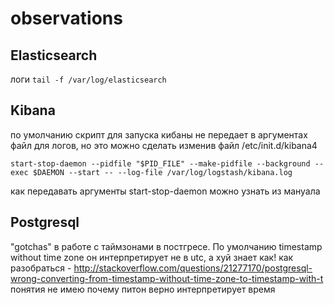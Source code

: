 # observations

## Elasticsearch
   логи 
    ```
    tail -f /var/log/elasticsearch
    ```
## Kibana
  по умолчанию скрипт для запуска кибаны не передает в аргументах файл для логов, 
  но это можно сделать изменив файл /etc/init.d/kibana4
  ```
start-stop-daemon --pidfile "$PID_FILE" --make-pidfile --background --exec $DAEMON --start -- --log-file /var/log/logstash/kibana.log

  ```
  
  как передавать аргументы start-stop-daemon можно узнать из мануала

## Postgresql
  "gotchas" в работе с таймзонами в постгресе. По умолчанию timestamp without time zone он интерпретирует не в utc, а хуй знает как! как разобраться - http://stackoverflow.com/questions/21277170/postgresql-wrong-converting-from-timestamp-without-time-zone-to-timestamp-with-t
  понятия не имею почему питон верно интерпретирует время
